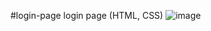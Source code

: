 #login-page
login page (HTML, CSS)
![image](https://github.com/user-attachments/assets/ff1a1ba0-4843-4950-a3b2-c71245ccd6c9)
